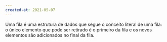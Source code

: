 ```yaml
---
created-at: 2021-05-07
---
```

Uma fila é uma estrutura de dados que segue o conceito literal de uma fila: o único elemento que pode ser retirado é o primeiro da fila e os novos elementos são adicionados no final da fila.
